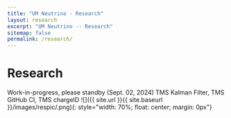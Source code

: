 ```yaml
---
title: "UM Neutrino - Research"
layout: research
excerpt: "UM Neutrino -- Research"
sitemap: false
permalink: /research/
---
```


# Research

Work-in-progress, please standby (Sept. 02, 2024)
TMS Kalman Filter, TMS GitHub CI, TMS chargeID
![]({{ site.url }}{{ site.baseurl }}/images/respic/.png){: style="width: 70%; float: center; margin: 0px"}


